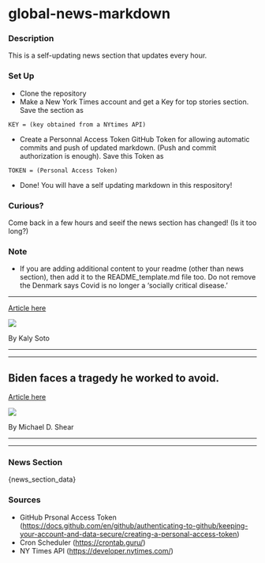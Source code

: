 # global-news-markdown

### Description 
This is a self-updating news section that updates every hour.

### Set Up 
* Clone the repository
* Make a New York Times account and get a Key for top stories section. Save the section as 
 ```
 KEY = (key obtained from a NYtimes API)
 ```
*  Create a Personnal Access Token GitHub Token for allowing automatic commits and push of updated markdown. (Push and commit authorization is enough). Save this Token as 
```
TOKEN = (Personal Access Token)
```
* Done! You will have a self updating markdown in this respository!

### Curious?
Come back in a few hours and seeif the news section has changed! (Is it too long?)

### Note
* If you are adding additional content to your readme (other than news section), then add it to the README_template.md file too. Do not remove the Denmark says Covid is no longer a ‘socially critical disease.’
--------------------------------------------------------------

[Article here](https://www.nytimes.com/2021/08/27/world/denmark-says-covid-is-no-longer-a-socially-critical-disease.html)

[![](https://static01.nyt.com/images/2021/08/27/lens/27virus-briefing-denmark-01/27virus-briefing-denmark-01-superJumbo.jpg)](https://www.nytimes.com/2021/08/27/world/denmark-says-covid-is-no-longer-a-socially-critical-disease.html)

By Kaly Soto

* * *

* * *

Biden faces a tragedy he worked to avoid.
-----------------------------------------

[Article here](https://www.nytimes.com/2021/08/27/world/biden-faces-a-tragedy-he-worked-to-avoid.html)

[![](https://static01.nyt.com/images/2021/09/26/us/politics/26afghan-brief-biden-today/merlin_193727367_3bf1bcd1-49b4-437c-a867-1790814563cf-superJumbo.jpg)](https://www.nytimes.com/2021/08/27/world/biden-faces-a-tragedy-he-worked-to-avoid.html)

By Michael D. Shear

* * *

* * *

### News Section 
{news_section_data}


### Sources 
* GitHub Prsonal Access Token (https://docs.github.com/en/github/authenticating-to-github/keeping-your-account-and-data-secure/creating-a-personal-access-token)
* Cron Scheduler (https://crontab.guru/)
* NY Times API (https://developer.nytimes.com/)
